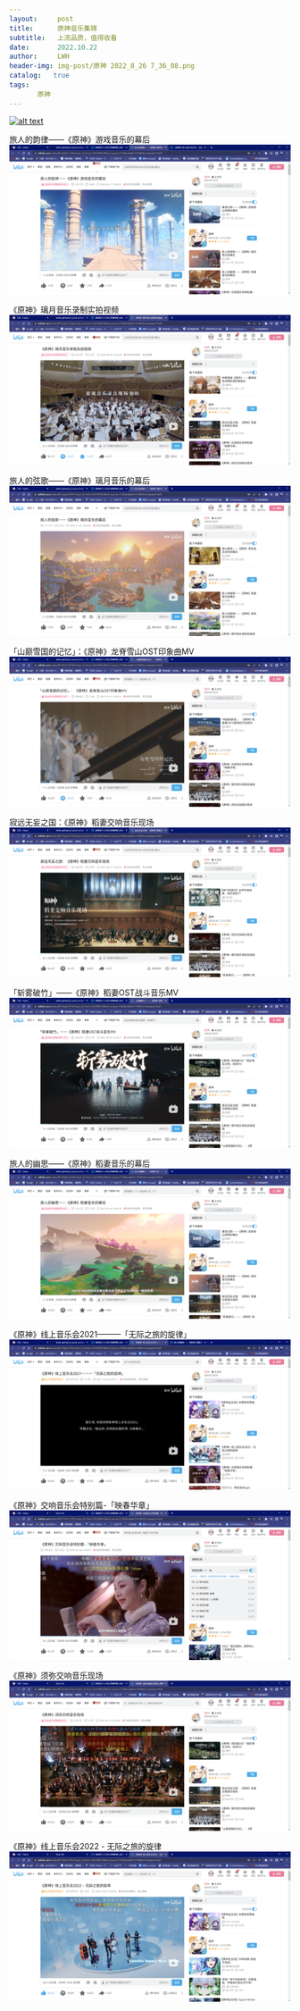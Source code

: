 ```yaml
---
layout:     post
title:      原神音乐集锦
subtitle:   上流品质，值得收看
date:       2022.10.22
author:     LWH
header-img: img-post/原神 2022_8_26 7_36_08.png
catalog:   true
tags:
       原神
---
```

[![alt text](https://github.com/lwhhz/lwhhz.github.io/raw/master/_posts/img/%E6%97%85%E4%BA%BA%E7%9A%84%E9%9F%B5%E5%BE%8B%E2%80%94%E2%80%9 "点我")](https://www.bilibili.com/video/BV1eA411v78z/?spm_id_from=333.999.0.0&vd_source=774d5cda0b31376892a15daaba31fe47&t=98.7)

旅人的韵律——《原神》游戏音乐的幕后
<a herf="https://www.bilibili.com/video/BV1eA411v78z/?spm_id_from=333.999.0.0&vd_source=774d5cda0b31376892a15daaba31fe47&t=98.7"><img src="
https://github.com/lwhhz/lwhhz.github.io/raw/master/_posts/img/%E6%97%85%E4%BA%BA%E7%9A%84%E9%9F%B5%E5%BE%8B%E2%80%94%E2%80%94%E3%80%8A%E5%8E%9F%E7%A5%9E%E3%80%8B%E6%B8%B8%E6%88%8F%E9%9F%B3%E4%B9%90%E7%9A%84%E5%B9%95%E5%90%8E.png?raw=true.png"></a>

《原神》璃月音乐录制实拍视频
<a herf="https://www.bilibili.com/video/BV1fy4y1C7gU/?spm_id_from=333.999.0.0&vd_source=774d5cda0b31376892a15daaba31fe47&t=13.5"><img src="https://github.com/lwhhz/lwhhz.github.io/raw/master/_posts/img/%E3%80%8A%E5%8E%9F%E7%A5%9E%E3%80%8B%E7%92%83%E6%9C%88%E9%9F%B3%E4%B9%90%E5%BD%95%E5%88%B6%E5%AE%9E%E6%8B%8D%E8%A7%86%E9%A2%91.png?raw=true"></a>

旅人的弦歌——《原神》璃月音乐的幕后
<a herf="https://www.bilibili.com/video/BV1xp4y16761/?spm_id_from=333.999.0.0&vd_source=774d5cda0b31376892a15daaba31fe47&t=14.1"><img src="https://github.com/lwhhz/lwhhz.github.io/raw/master/_posts/img/%E6%97%85%E4%BA%BA%E7%9A%84%E5%BC%A6%E6%AD%8C%E2%80%94%E2%80%94%E3%80%8A%E5%8E%9F%E7%A5%9E%E3%80%8B%E7%92%83%E6%9C%88%E9%9F%B3%E4%B9%90%E7%9A%84%E5%B9%95%E5%90%8E.png?raw=true.png"></a>

「山巅雪国的记忆」：《原神》龙脊雪山OST印象曲MV
<a herf="https://www.bilibili.com/video/BV16v41187dP/?spm_id_from=333.999.0.0&vd_source=774d5cda0b31376892a15daaba31fe47&t=16.5"><img src="https://github.com/lwhhz/lwhhz.github.io/raw/master/_posts/img/%E3%80%8C%E5%B1%B1%E5%B7%85%E9%9B%AA%E5%9B%BD%E7%9A%84%E8%AE%B0%E5%BF%86%E3%80%8D%EF%BC%9A%E3%80%8A%E5%8E%9F%E7%A5%9E%E3%80%8B%E9%BE%99%E8%84%8A%E9%9B%AA%E5%B1%B1OST%E5%8D%B0%E8%B1%A1%E6%9B%B2MV.png?raw=true.png"></a>

寂远无妄之国：《原神》稻妻交响音乐现场
<a herf="https://www.bilibili.com/video/BV1Cy4y1V7J6/?spm_id_from=333.999.0.0&vd_source=774d5cda0b31376892a15daaba31fe47&t=14.1"><img src="https://github.com/lwhhz/lwhhz.github.io/raw/master/_posts/img/%E5%AF%82%E8%BF%9C%E6%97%A0%E5%A6%84%E4%B9%8B%E5%9B%BD%EF%BC%9A%E3%80%8A%E5%8E%9F%E7%A5%9E%E3%80%8B%E7%A8%BB%E5%A6%BB%E4%BA%A4%E5%93%8D%E9%9F%B3%E4%B9%90%E7%8E%B0%E5%9C%BA.png?raw=true.png"></a>

「斩雾破竹」——《原神》稻妻OST战斗音乐MV
<a herf="https://www.bilibili.com/video/BV1Eq4y1f7r9/?spm_id_from=333.999.0.0&vd_source=774d5cda0b31376892a15daaba31fe47&t=12.7"><img src="https://github.com/lwhhz/lwhhz.github.io/raw/master/_posts/img/%E3%80%8C%E6%96%A9%E9%9B%BE%E7%A0%B4%E7%AB%B9%E3%80%8D%E2%80%94%E2%80%94%E3%80%8A%E5%8E%9F%E7%A5%9E%E3%80%8B%E7%A8%BB%E5%A6%BBOST%E6%88%98%E6%96%97%E9%9F%B3%E4%B9%90MV.png?raw=true.png"></a>

旅人的幽思——《原神》稻妻音乐的幕后
<a herf="https://www.bilibili.com/video/BV13R4y1p7ZK/?spm_id_from=333.999.0.0&vd_source=774d5cda0b31376892a15daaba31fe47&t=31.5"><img src="https://github.com/lwhhz/lwhhz.github.io/raw/master/_posts/img/%E6%97%85%E4%BA%BA%E7%9A%84%E5%B9%BD%E6%80%9D%E2%80%94%E2%80%94%E3%80%8A%E5%8E%9F%E7%A5%9E%E3%80%8B%E7%A8%BB%E5%A6%BB%E9%9F%B3%E4%B9%90%E7%9A%84%E5%B9%95%E5%90%8E.png?raw=true.png"></a>

《原神》线上音乐会2021———「无际之旅的旋律」
<a herf="https://www.bilibili.com/video/BV1E44y1t7Kn/?spm_id_from=333.999.0.0&vd_source=774d5cda0b31376892a15daaba31fe47&t=14.8"><img src="https://github.com/lwhhz/lwhhz.github.io/raw/master/_posts/img/%E3%80%8A%E5%8E%9F%E7%A5%9E%E3%80%8B%E7%BA%BF%E4%B8%8A%E9%9F%B3%E4%B9%90%E4%BC%9A2021%E2%80%94%E2%80%94%E2%80%94%E3%80%8C%E6%97%A0%E9%99%85%E4%B9%8B%E6%97%85%E7%9A%84%E6%97%8B%E5%BE%8B%E3%80%8D.png?raw=true.png"></a>

《原神》交响音乐会特别篇-「映春华章」
<a herf="https://www.bilibili.com/video/BV1TY411L7ZD/?spm_id_from=333.999.0.0&vd_source=774d5cda0b31376892a15daaba31fe47&t=473.8"><img src="https://github.com/lwhhz/lwhhz.github.io/raw/master/_posts/img/%E3%80%8A%E5%8E%9F%E7%A5%9E%E3%80%8B%E4%BA%A4%E5%93%8D%E9%9F%B3%E4%B9%90%E4%BC%9A%E7%89%B9%E5%88%AB%E7%AF%87-%E3%80%8C%E6%98%A0%E6%98%A5%E5%8D%8E%E7%AB%A0%E3%80%8D.png?raw=true"></a>

《原神》须弥交响音乐现场
<a herf="https://www.bilibili.com/video/BV1GU4y1C7yu/?spm_id_from=333.999.0.0&vd_source=774d5cda0b31376892a15daaba31fe47&t=17.6"><img src="https://github.com/lwhhz/lwhhz.github.io/raw/master/_posts/img/%E3%80%8A%E5%8E%9F%E7%A5%9E%E3%80%8B%E9%A1%BB%E5%BC%A5%E4%BA%A4%E5%93%8D%E9%9F%B3%E4%B9%90%E7%8E%B0%E5%9C%BA.png?raw=true"></a>

《原神》线上音乐会2022 - 无际之旅的旋律
<a herf="https://www.bilibili.com/video/BV14e411j7Fv/?spm_id_from=333.999.0.0&vd_source=774d5cda0b31376892a15daaba31fe47&t=18.8"><img src="https://github.com/lwhhz/lwhhz.github.io/raw/master/_posts/img/%E3%80%8A%E5%8E%9F%E7%A5%9E%E3%80%8B%E7%BA%BF%E4%B8%8A%E9%9F%B3%E4%B9%90%E4%BC%9A2022%20-%20%E6%97%A0%E9%99%85%E4%B9%8B%E6%97%85%E7%9A%84%E6%97%8B%E5%BE%8B.png?raw=true.png"></a>
